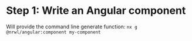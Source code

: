 # Step 1: Write an Angular component

Will provide the command line generate function: `nx g @nrwl/angular:component my-component`
